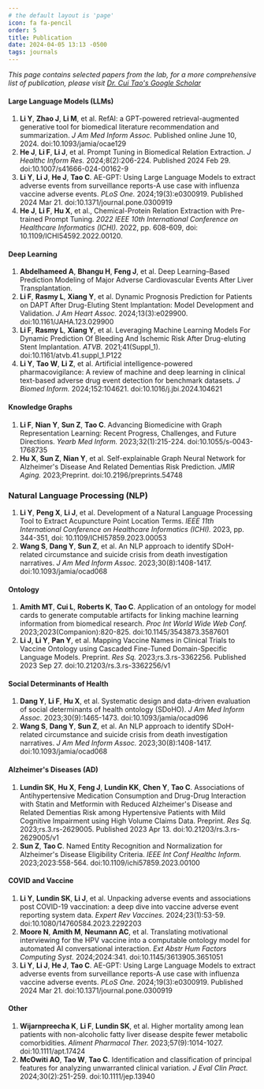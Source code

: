```yaml
---
# the default layout is 'page'
icon: fa fa-pencil
order: 5
title: Publication
date: 2024-04-05 13:13 -0500
tags: journals
---
```


*This page contains selected papers from the lab, for a more comprehensive list of publication, please visit <a href="https://scholar.google.com/citations?user=M-GwHLcAAAAJ" text ="_blank">Dr. Cui Tao's Google Scholar</a>*


#### Large Language Models (LLMs)

1. **Li Y**, **Zhao J**, **Li M**, et al. RefAI: a GPT-powered retrieval-augmented generative tool for biomedical literature recommendation and summarization. *J Am Med Inform Assoc.* Published online June 10, 2024. doi:10.1093/jamia/ocae129
2. **He J**, **Li F**, **Li J**, et al. Prompt Tuning in Biomedical Relation Extraction. *J Healthc Inform Res.* 2024;8(2):206-224. Published 2024 Feb 29. doi:10.1007/s41666-024-00162-9
3. **Li Y**, **Li J**, **He J**, **Tao C**. AE-GPT: Using Large Language Models to extract adverse events from surveillance reports-A use case with influenza vaccine adverse events. *PLoS One.* 2024;19(3):e0300919. Published 2024 Mar 21. doi:10.1371/journal.pone.0300919
4. **He J**, **Li F**, **Hu X**, et al., Chemical-Protein Relation Extraction with Pre-trained Prompt Tuning. *2022 IEEE 10th International Conference on Healthcare Informatics (ICHI).* 2022, pp. 608-609, doi: 10.1109/ICHI54592.2022.00120.

#### Deep Learning

1. **Abdelhameed A**, **Bhangu H**, **Feng J**, et al. Deep Learning–Based Prediction Modeling of Major Adverse Cardiovascular Events After Liver Transplantation.
2. **Li F**, **Rasmy L**, **Xiang Y**, et al. Dynamic Prognosis Prediction for Patients on DAPT After Drug-Eluting Stent Implantation: Model Development and Validation. *J Am Heart Assoc.* 2024;13(3):e029900. doi:10.1161/JAHA.123.029900
3. **Li F**, **Rasmy L**, **Xiang Y**, et al. Leveraging Machine Learning Models For Dynamic Prediction Of Bleeding And Ischemic Risk After Drug-eluting Stent Implantation. *ATVB.* 2021;41(Suppl_1). doi:10.1161/atvb.41.suppl_1.P122
4. **Li Y**, **Tao W**, **Li Z**, et al. Artificial intelligence-powered pharmacovigilance: A review of machine and deep learning in clinical text-based adverse drug event detection for benchmark datasets. *J Biomed Inform.* 2024;152:104621. doi:10.1016/j.jbi.2024.104621

#### Knowledge Graphs

1. **Li F**, **Nian Y**, **Sun Z**, **Tao C**. Advancing Biomedicine with Graph Representation Learning: Recent Progress, Challenges, and Future Directions. *Yearb Med Inform.* 2023;32(1):215-224. doi:10.1055/s-0043-1768735
2. **Hu X**, **Sun Z**, **Nian Y**, et al. Self-explainable Graph Neural Network for Alzheimer's Disease And Related Dementias Risk Prediction. *JMIR Aging.* 2023;Preprint. doi:10.2196/preprints.54748

### Natural Language Processing (NLP)

1. **Li Y**, **Peng X**, **Li J**, et al. Development of a Natural Language Processing Tool to Extract Acupuncture Point Location Terms. *IEEE 11th International Conference on Healthcare Informatics (ICHI).* 2023, pp. 344-351, doi: 10.1109/ICHI57859.2023.00053
2. **Wang S**, **Dang Y**, **Sun Z**, et al. An NLP approach to identify SDoH-related circumstance and suicide crisis from death investigation narratives. *J Am Med Inform Assoc.* 2023;30(8):1408-1417. doi:10.1093/jamia/ocad068

#### Ontology

1. **Amith MT**, **Cui L**, **Roberts K**, **Tao C**. Application of an ontology for model cards to generate computable artifacts for linking machine learning information from biomedical research. *Proc Int World Wide Web Conf.* 2023;2023(Companion):820-825. doi:10.1145/3543873.3587601
2. **Li J**, **Li Y**, **Pan Y**, et al. Mapping Vaccine Names in Clinical Trials to Vaccine Ontology using Cascaded Fine-Tuned Domain-Specific Language Models. Preprint. *Res Sq.* 2023;rs.3.rs-3362256. Published 2023 Sep 27. doi:10.21203/rs.3.rs-3362256/v1

#### Social Determinants of Health

1. **Dang Y**, **Li F**, **Hu X**, et al. Systematic design and data-driven evaluation of social determinants of health ontology (SDoHO). *J Am Med Inform Assoc.* 2023;30(9):1465-1473. doi:10.1093/jamia/ocad096
2. **Wang S**, **Dang Y**, **Sun Z**, et al. An NLP approach to identify SDoH-related circumstance and suicide crisis from death investigation narratives. *J Am Med Inform Assoc.* 2023;30(8):1408-1417. doi:10.1093/jamia/ocad068

#### Alzheimer's Diseases (AD)

1. **Lundin SK**, **Hu X**, **Feng J**, **Lundin KK**, **Chen Y**, **Tao C**. Associations of Antihypertensive Medication Consumption and Drug-Drug Interaction with Statin and Metformin with Reduced Alzheimer's Disease and Related Dementias Risk among Hypertensive Patients with Mild Cognitive Impairment using High Volume Claims Data. Preprint. *Res Sq.* 2023;rs.3.rs-2629005. Published 2023 Apr 13. doi:10.21203/rs.3.rs-2629005/v1
2. **Sun Z**, **Tao C**. Named Entity Recognition and Normalization for Alzheimer's Disease Eligibility Criteria. *IEEE Int Conf Healthc Inform.* 2023;2023:558-564. doi:10.1109/ichi57859.2023.00100

#### COVID and Vaccine

1. **Li Y**, **Lundin SK**, **Li J**, et al. Unpacking adverse events and associations post COVID-19 vaccination: a deep dive into vaccine adverse event reporting system data. *Expert Rev Vaccines.* 2024;23(1):53-59. doi:10.1080/14760584.2023.2292203
2. **Moore N**, **Amith M**, **Neumann AC**, et al. Translating motivational interviewing for the HPV vaccine into a computable ontology model for automated AI conversational interaction. *Ext Abstr Hum Factors Computing Syst.* 2024;2024:341. doi:10.1145/3613905.3651051
3. **Li Y**, **Li J**, **He J**, **Tao C**. AE-GPT: Using Large Language Models to extract adverse events from surveillance reports-A use case with influenza vaccine adverse events. *PLoS One.* 2024;19(3):e0300919. Published 2024 Mar 21. doi:10.1371/journal.pone.0300919

#### Other

1. **Wijarnpreecha K**, **Li F**, **Lundin SK**, et al. Higher mortality among lean patients with non-alcoholic fatty liver disease despite fewer metabolic comorbidities. *Aliment Pharmacol Ther.* 2023;57(9):1014-1027. doi:10.1111/apt.17424
2. **McOwiti AO**, **Tao W**, **Tao C**. Identification and classification of principal features for analyzing unwarranted clinical variation. *J Eval Clin Pract.* 2024;30(2):251-259. doi:10.1111/jep.13940
